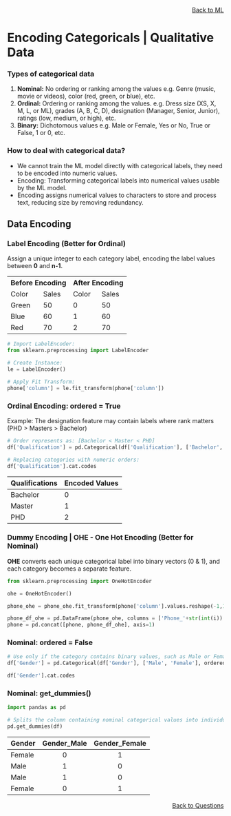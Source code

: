 <p align='right'><a align="right" href="https://github.com/KIRANKUMAR7296/Library/blob/main/Machine%20Learning/Machine%20Learning%20Models.md">Back to ML</a></p>

# Encoding Categoricals |  Qualitative Data

### Types of categorical data
1. **Nominal:** No ordering or ranking among the values e.g. Genre (music, movie or videos), color (red, green, or blue), etc.
2. **Ordinal:** Ordering or ranking among the values. e.g. Dress size (XS, X, M, L, or ML), grades (A, B, C, D), designation (Manager, Senior, Junior), ratings (low, medium, or high), etc.
3. **Binary:** Dichotomous values e.g. Male or Female, Yes or No, True or False, 1 or 0, etc.

### How to deal with categorical data?
- We cannot train the ML model directly with categorical labels, they need to be encoded into numeric values.
- Encoding: Transforming categorical labels into numerical values usable by the ML model.
- Encoding assigns numerical values to characters to store and process text, reducing size by removing redundancy.

## Data Encoding

### Label Encoding (Better for Ordinal)
Assign a unique integer to each category label, encoding the label values between **0** and **n-1**.

<table>
  <tr><th colspan=2><b>Before Encoding</b></th><th colspan=2><b>After Encoding</b></th></tr>
  <tr><td>Color</td><td>Sales</td><td>Color</td><td>Sales</td></tr>
  <tr><td>Green</td><td>50</td><td>0</td><td>50</td></tr>
  <tr><td>Blue</td><td>60</td><td>1</td><td>60</td></tr>
  <tr><td>Red</td><td>70</td><td>2</td><td>70</td></tr>
</table>

```python
# Import LabelEncoder:
from sklearn.preprocessing import LabelEncoder

# Create Instance:
le = LabelEncoder()

# Apply Fit Transform:
phone['column'] = le.fit_transform(phone['column'])
```

### Ordinal Encoding: ordered = True
Example: The designation feature may contain labels where rank matters (PHD > Masters > Bachelor)

```python
# Order represents as: [Bachelor < Master < PHD]
df['Qualification'] = pd.Categorical(df['Qualification'], ['Bachelor', 'Master', 'PHD'], ordered=True)

# Replacing categories with numeric orders:
df['Qualification'].cat.codes
```

**Qualifications** | **Encoded Values**
:--- | :---
Bachelor | 0
Master | 1
PHD | 2

### Dummy Encoding | OHE - One Hot Encoding (Better for Nominal)

**OHE** converts each unique categorical label into binary vectors (0 & 1), and each category becomes a separate feature.

```python
from sklearn.preprocessing import OneHotEncoder

ohe = OneHotEncoder()

phone_ohe = phone_ohe.fit_transform(phone['column'].values.reshape(-1,1)).toarray()

phone_df_ohe = pd.DataFrame(phone_ohe, columns = ['Phone_'+str(int(i)) for i in range(phone_ohe.shape[1])])
phone = pd.concat([phone, phone_df_ohe], axis=1)
```

### **Nominal: ordered = False**
```python
# Use only if the category contains binary values, such as Male or Female, Yes or No, Present or Absent.
df['Gender'] = pd.Categorical(df['Gender'], ['Male', 'Female'], ordered=False)

df['Gender'].cat.codes
```

### **Nominal: get_dummies()**
```python
import pandas as pd

# Splits the column containing nominal categorical values into individual columns:
pd.get_dummies(df)
```

Gender | Gender_Male | Gender_Female
:--- | :---: | :---:
Female | 0 | 1
Male | 1 | 0
Male | 1 | 0
Female | 0 | 1

<p align='right'><a align="right" href="https://github.com/KIRANKUMAR7296/Library/blob/main/Interview.md">Back to Questions</a></p>

